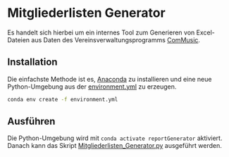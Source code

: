 # Mitgliederlisten Generator

Es handelt sich hierbei um ein internes Tool zum Generieren von Excel-Dateien aus Daten des Vereinsverwaltungsprogramms [ComMusic](https://www.commusic.de/start.html).

## Installation
Die einfachste Methode ist es, [Anaconda](https://www.anaconda.com/) zu installieren und eine neue Python-Umgebung aus der [environment.yml](environment.yml) zu erzeugen.
```bash
conda env create -f environment.yml
```

## Ausführen
Die Python-Umgebung wird mit `conda activate reportGenerator` aktiviert.
Danach kann das Skript [Mitgliederlisten_Generator.py](Mitgliederlisten_Generator.py) ausgeführt werden.
